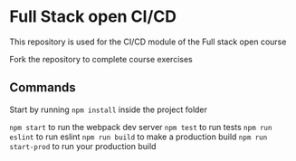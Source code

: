 # Full Stack open CI/CD

This repository is used for the CI/CD module of the Full stack open course

Fork the repository to complete course exercises

## Commands

Start by running `npm install` inside the project folder

`npm start` to run the webpack dev server `npm test` to run tests
`npm run eslint` to run eslint `npm run build` to make a production build
`npm run start-prod` to run your production build
